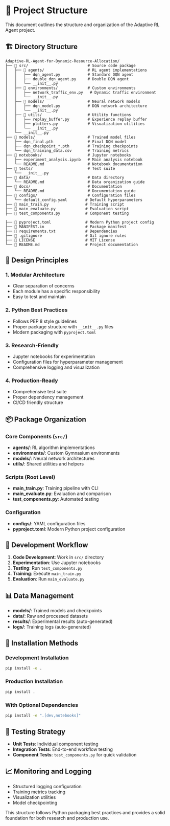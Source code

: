 # 📁 Project Structure

This document outlines the structure and organization of the Adaptive RL Agent project.

## 🏗️ Directory Structure

```
Adaptive-RL-Agent-for-Dynamic-Resource-Allocation/
├── 📁 src/                          # Source code package
│   ├── 📁 agents/                   # RL agent implementations
│   │   ├── dqn_agent.py            # Standard DQN agent
│   │   ├── double_dqn_agent.py     # Double DQN agent
│   │   └── __init__.py
│   ├── 📁 environments/             # Custom environments
│   │   ├── network_traffic_env.py   # Dynamic traffic environment
│   │   └── __init__.py
│   ├── 📁 models/                   # Neural network models
│   │   ├── dqn_model.py            # DQN network architecture
│   │   └── __init__.py
│   ├── 📁 utils/                    # Utility functions
│   │   ├── replay_buffer.py        # Experience replay buffer
│   │   ├── plotters.py             # Visualization utilities
│   │   └── __init__.py
│   └── __init__.py
├── 📁 models/                       # Trained model files
│   ├── dqn_final.pth               # Final DQN model
│   ├── dqn_checkpoint_*.pth        # Training checkpoints
│   └── dqn_training_data.csv       # Training metrics
├── 📁 notebooks/                    # Jupyter notebooks
│   ├── experiment_analysis.ipynb   # Main analysis notebook
│   └── README.md                   # Notebook documentation
├── 📁 tests/                        # Test suite
│   └── __init__.py
├── 📁 data/                         # Data directory
│   └── README.md                   # Data organization guide
├── 📁 docs/                         # Documentation
│   └── README.md                   # Documentation guide
├── 📁 configs/                      # Configuration files
│   └── default_config.yaml        # Default hyperparameters
├── 📄 main_train.py                # Training script
├── 📄 main_evaluate.py             # Evaluation script
├── 📄 test_components.py           # Component testing

├── 📄 pyproject.toml               # Modern Python project config
├── 📄 MANIFEST.in                  # Package manifest
├── 📄 requirements.txt             # Dependencies
├── 📄 .gitignore                   # Git ignore rules
├── 📄 LICENSE                      # MIT License
└── 📄 README.md                    # Project documentation
```

## 🎯 Design Principles

### 1. **Modular Architecture**
- Clear separation of concerns
- Each module has a specific responsibility
- Easy to test and maintain

### 2. **Python Best Practices**
- Follows PEP 8 style guidelines
- Proper package structure with `__init__.py` files
- Modern packaging with `pyproject.toml`

### 3. **Research-Friendly**
- Jupyter notebooks for experimentation
- Configuration files for hyperparameter management
- Comprehensive logging and visualization

### 4. **Production-Ready**
- Comprehensive test suite
- Proper dependency management
- CI/CD friendly structure

## 📦 Package Organization

### Core Components (`src/`)
- **agents/**: RL algorithm implementations
- **environments/**: Custom Gymnasium environments
- **models/**: Neural network architectures
- **utils/**: Shared utilities and helpers

### Scripts (Root Level)
- **main_train.py**: Training pipeline with CLI
- **main_evaluate.py**: Evaluation and comparison
- **test_components.py**: Automated testing

### Configuration
- **configs/**: YAML configuration files
- **pyproject.toml**: Modern Python project configuration

## 🔧 Development Workflow

1. **Code Development**: Work in `src/` directory
2. **Experimentation**: Use Jupyter notebooks
3. **Testing**: Run `test_components.py`
4. **Training**: Execute `main_train.py`
5. **Evaluation**: Run `main_evaluate.py`

## 📊 Data Management

- **models/**: Trained models and checkpoints
- **data/**: Raw and processed datasets
- **results/**: Experimental results (auto-generated)
- **logs/**: Training logs (auto-generated)

## 🚀 Installation Methods

### Development Installation
```bash
pip install -e .
```

### Production Installation
```bash
pip install .
```

### With Optional Dependencies
```bash
pip install -e ".[dev,notebooks]"
```

## 🧪 Testing Strategy

- **Unit Tests**: Individual component testing
- **Integration Tests**: End-to-end workflow testing
- **Component Tests**: `test_components.py` for quick validation

## 📈 Monitoring and Logging

- Structured logging configuration
- Training metrics tracking
- Visualization utilities
- Model checkpointing

This structure follows Python packaging best practices and provides a solid foundation for both research and production use. 